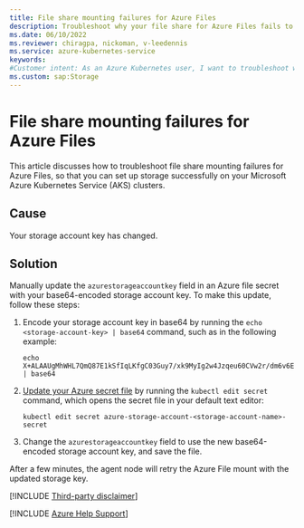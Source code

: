 ```yaml
---
title: File share mounting failures for Azure Files
description: Troubleshoot why your file share for Azure Files fails to mount as storage on your Azure Kubernetes Service (AKS) clusters.
ms.date: 06/10/2022
ms.reviewer: chiragpa, nickoman, v-leedennis
ms.service: azure-kubernetes-service
keywords:
#Customer intent: As an Azure Kubernetes user, I want to troubleshoot why my file share fails to mount so that I can successfully use Azure Files for storage on my Azure Kubernetes Service (AKS) clusters.
ms.custom: sap:Storage
---
```

# File share mounting failures for Azure Files

This article discusses how to troubleshoot file share mounting failures for Azure Files, so that you can set up storage successfully on your Microsoft Azure Kubernetes Service (AKS) clusters.

## Cause

Your storage account key has changed.

## Solution

Manually update the `azurestorageaccountkey` field in an Azure file secret with your base64-encoded storage account key. To make this update, follow these steps:

1. Encode your storage account key in base64 by running the `echo <storage-account-key> | base64` command, such as in the following example:

    ```console
    echo X+ALAAUgMhWHL7QmQ87E1kSfIqLKfgC03Guy7/xk9MyIg2w4Jzqeu60CVw2r/dm6v6E0DWHTnJUEJGVQAoPaBc== | base64
    ```

1. [Update your Azure secret file](https://kubernetes.io/docs/concepts/configuration/secret/#editing-a-secret) by running the `kubectl edit secret` command, which opens the secret file in your default text editor:

    ```console
    kubectl edit secret azure-storage-account-<storage-account-name>-secret
    ```

1. Change the `azurestorageaccountkey` field to use the new base64-encoded storage account key, and save the file.

After a few minutes, the agent node will retry the Azure File mount with the updated storage key.

[!INCLUDE [Third-party disclaimer](../../../includes/third-party-disclaimer.md)]

[!INCLUDE [Azure Help Support](../../../includes/azure-help-support.md)]
